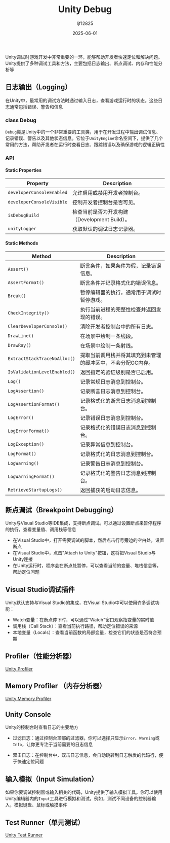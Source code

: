 ﻿---
title: "Unity Debug"
date: 2025-06-01
categories: [Note]
tags: [Unity, Unity Tool]
author: "ljf12825"
summary: classDebug, Breaking Debugging, Profiler, UnityTest
---
Unity调试时游戏开发中非常重要的一环，能够帮助开发者快速定位和解决问题。Unity提供了多种调试工具和方法，主要包括日志输出、断点调试、内存和性能分析等

## 日志输出（Logging）
在Unity中，最常用的调试方法时通过输入日志，查看游戏运行时的状态。这些日志通常包括错误、警告和信息

### class Debug
`Debug`类是Unity中的一个非常重要的工具类，用于在开发过程中输出调试信息、记录错误、警告以及其他状态信息。它位于`UnityEngine`命名空间下，提供了几个常用的方法，帮助开发者在运行时查看日志、跟踪错误以及确保游戏的逻辑正确性

### API
#### Static Properties

| Property                  | Description                     |
| ------------------------- | ------------------------------- |
| `developerConsoleEnabled` | 允许启用或禁用开发者控制台。                  |
| `developerConsoleVisible` | 控制开发者控制台是否可见。                   |
| `isDebugBuild`            | 检查当前是否为开发构建（Development Build）。 |
| `unityLogger`             | 获取默认的调试日志记录器。                   |

#### Static Methods

| Method                       | Description                     |
| ---------------------------- | ------------------------------- |
| `Assert()`                   | 断言条件，如果条件为假，记录错误信息。             |
| `AssertFormat()`             | 断言条件并记录格式化的错误信息。                |
| `Break()`                    | 暂停编辑器的执行，通常用于调试时暂停游戏。           |
| `CheckIntegrity()`           | 执行当前进程的完整性检查并返回发现的错误。           |
| `ClearDeveloperConsole()`    | 清除开发者控制台中的所有日志。                 |
| `DrawLine()`                 | 在场景中绘制一条线段。                     |
| `DrawRay()`                  | 在场景中绘制一条射线。                     |
| `ExtractStackTraceNoAlloc()` | 提取当前调用栈并将其填充到未管理的缓冲区中，不会分配GC内存。 |
| `IsValidationLevelEnabled()` | 返回指定的验证级别是否已启用。                 |
| `Log()`                      | 记录常规日志消息到控制台。                   |
| `LogAssertion()`             | 记录断言日志消息到控制台。                   |
| `LogAssertionFormat()`       | 记录格式化的断言日志消息到控制台。               |
| `LogError()`                 | 记录错误日志消息到控制台。                   |
| `LogErrorFormat()`           | 记录格式化的错误日志消息到控制台。               |
| `LogException()`             | 记录异常信息到控制台。                     |
| `LogFormat()`                | 记录格式化的日志消息到控制台。                 |
| `LogWarning()`               | 记录警告日志消息到控制台。                   |
| `LogWarningFormat()`         | 记录格式化的警告日志消息到控制台。               |
| `RetrieveStartupLogs()`      | 返回捕获的启动日志信息。                    |


## 断点调试（Breakpoint Debugging）
Unity与Visual Studio等IDE集成，支持断点调试。可以通过设置断点来暂停程序的执行，查看变量值、调用栈等信息
- 在Visual Studio中，打开需要调试的脚本，然后点击行号旁边的空白处，设置断点
- 在Visual Studio中，点击"Attach to Unity"按钮，这将把Visual Studio与Unity连接
- 在Unity运行时，程序会在断点处暂停，可以查看当前的变量、堆栈信息等，帮助定位问题

## Visual Studio调试插件
Unity默认支持与Visual Studio的集成，在Visual Studio中可以使用许多调试功能：
- Watch变量：在断点停下时，可以通过"Watch"窗口观察指变量的实时值
- 调用栈（Call Stack）：查看当前执行路径，帮助定位错误的来源
- 本地变量（Locals）：查看当前函数的局部变量，检查它们的状态是否符合预期

## Profiler（性能分析器）
[Unity Profiler]({{site.baseurl}}/posts/2025-06-11-Unity-Profiler/)

## Memory Profiler （内存分析器）
[Unity Memory Profiler]({{site.baseurl}}/posts/2025-07-12-Unity-Memory-Profiler/)

## Unity Console
Unity的控制台时查看日志的主要地方

- 过滤日志：通过控制台顶部的过滤器，你可以选择只显示`Error`、`Warning`或`Info`，让你更专注于当前需要的日志信息

- 双击日志：在控制台中，双击日志信息，会自动跳转到日志触发的代码行，便于快速定位问题

## 输入模拟（Input Simulation）
如果你要调试控制器或输入相关的代码，Unity提供了输入模拟工具。你可以使用Unity编辑器内的`Input`工具进行模拟和测试。例如，测试不同设备的控制器输入，模拟键盘、鼠标或触摸事件

## Test Runner（单元测试）
[Unity Test Runner]({{site.baseurl}}/posts/2025-07-12-Unity-Test-Runner/)
